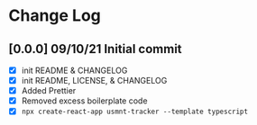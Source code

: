 # Change Log

## [0.0.0] 09/10/21 Initial commit

- [x] init README & CHANGELOG
- [x] init README, LICENSE, & CHANGELOG
- [x] Added Prettier
- [x] Removed excess boilerplate code
- [x] `npx create-react-app usmnt-tracker --template typescript`
